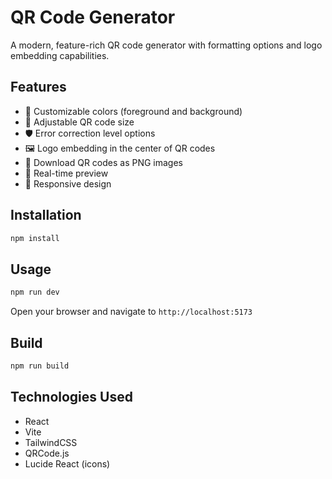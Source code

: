 # QR Code Generator

A modern, feature-rich QR code generator with formatting options and logo embedding capabilities.

## Features

- 🎨 Customizable colors (foreground and background)
- 📏 Adjustable QR code size
- 🛡️ Error correction level options
- 🖼️ Logo embedding in the center of QR codes
- 💾 Download QR codes as PNG images
- 🎯 Real-time preview
- 📱 Responsive design

## Installation

```bash
npm install
```

## Usage

```bash
npm run dev
```

Open your browser and navigate to `http://localhost:5173`

## Build

```bash
npm run build
```

## Technologies Used

- React
- Vite
- TailwindCSS
- QRCode.js
- Lucide React (icons)
